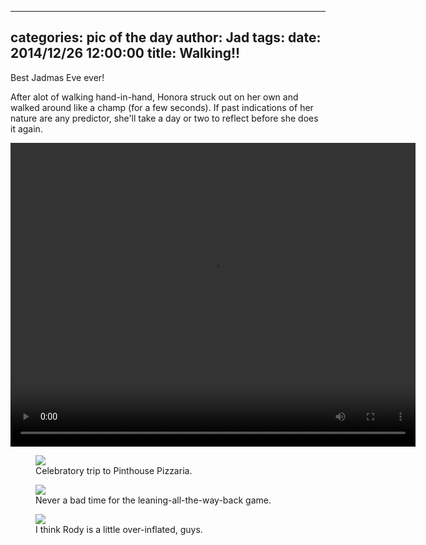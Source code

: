 
---
categories: pic of the day
author: Jad
tags: 
date: 2014/12/26 12:00:00
title: Walking!!
---
<p>Best Jadmas Eve ever!</p>
<p>After alot of walking hand-in-hand, Honora struck out on her own and walked around like a champ (for a few seconds).  If past indications of her nature are any predictor, she'll take a day or two to reflect before she does it again.</p>
<video controls style="width: 648px; height: 486px;">
<source src="/img/2014/12/26/20141226-honora-walking.ogg" type="video/ogg" />
<source src="/img/2014/12/26/20141226-honora-walking.mp4" type="video/mp4" />
<source src="/img/2014/12/26/20141226-honora-walking.mov" type="video/mov" />
<em>Sorry, your browser doesn't support HTML5 video.</em>
</video>

<figure>
<img src="/img/2014/12/26/img_20141226_164104529_medium.jpg" />
<figcaption>Celebratory trip to Pinthouse Pizzaria.</figcaption>
</figure>

<figure>
<img src="/img/2014/12/26/img_20141226_165753040_medium.jpg" />
<figcaption>Never a bad time for the leaning-all-the-way-back game.</figcaption>
</figure>

<figure>
<img src="/img/2014/12/26/img_20141226_142207303_medium.jpg" />
<figcaption>I think Rody is a little over-inflated, guys.</figcaption>
</figure>
